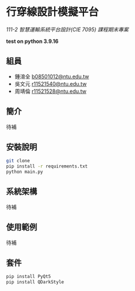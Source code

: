 # 行穿線設計模擬平台
*111-2 智慧運輸系統平台設計(CIE 7095) 課程期末專案*

**test on python 3.9.16**
## 組員

- 鍾淯全 b08501012@ntu.edu.tw
- 吳文元 r11521540@ntu.edu.tw 
- 周靖倫 r11521528@ntu.edu.tw 

## 簡介

待補

## 安裝說明
```bash
git clone
pip install -r requirements.txt
python main.py
```


## 系統架構

待補

## 使用範例

待補

## 套件
```bash
pip install PyQt5
pip install QDarkStyle
```
